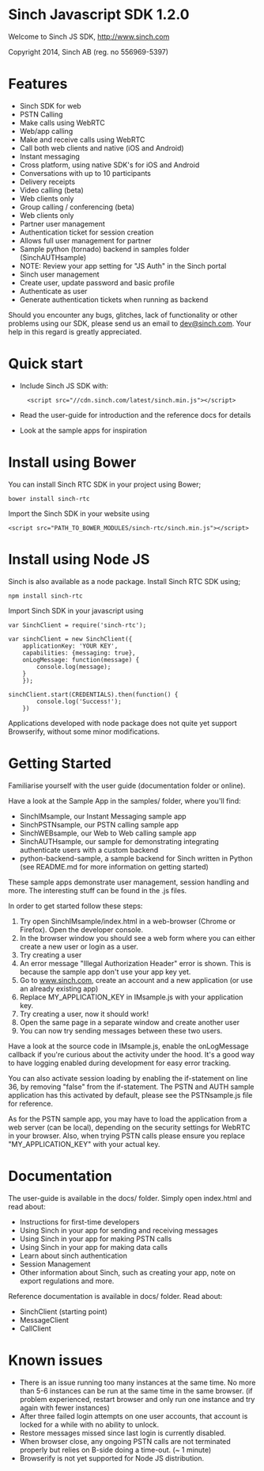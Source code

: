 Sinch Javascript SDK 1.2.0
==========================
Welcome to Sinch JS SDK, http://www.sinch.com

Copyright 2014, Sinch AB (reg. no 556969-5397)


Features
========
- Sinch SDK for web
- PSTN Calling
 - Make calls using WebRTC
- Web/app calling 
 - Make and receive calls using WebRTC
 - Call both web clients and native (iOS and Android)
- Instant messaging
 - Cross platform, using native SDK's for iOS and Android
 - Conversations with up to 10 participants
 - Delivery receipts
- Video calling (beta)
 - Web clients only
- Group calling / conferencing (beta)
 - Web clients only
- Partner user management
 - Authentication ticket for session creation
 - Allows full user management for partner
 - Sample python (tornado) backend in samples folder (SinchAUTHsample)
 - NOTE: Review your app setting for "JS Auth" in the Sinch portal
- Sinch user management
 - Create user, update password and basic profile
 - Authenticate as user
 - Generate authentication tickets when running as backend

Should you encounter any bugs, glitches, lack of functionality or other problems
using  our SDK, please send us an email to dev@sinch.com. 
Your help in this regard is greatly appreciated.


Quick start
===========

- Include Sinch JS SDK with:

		<script src="//cdn.sinch.com/latest/sinch.min.js"></script>

- Read the user-guide for introduction and the reference docs for details

- Look at the sample apps for inspiration


Install using Bower
===================

You can install Sinch RTC SDK in your project using Bower;

	bower install sinch-rtc

Import the Sinch SDK in your website using

	<script src="PATH_TO_BOWER_MODULES/sinch-rtc/sinch.min.js"></script>


Install using Node JS
=====================

Sinch is also available as a node package. Install Sinch RTC SDK using;

	npm install sinch-rtc

Import Sinch SDK in your javascript using

	var SinchClient = require('sinch-rtc');

	var sinchClient = new SinchClient({
		applicationKey: 'YOUR KEY',
		capabilities: {messaging: true},
		onLogMessage: function(message) {
			console.log(message);
		}
		});

	sinchClient.start(CREDENTIALS).then(function() {
			console.log('Success!');
		})

Applications developed with node package does not quite yet support Browserify,
without some minor modifications.


Getting Started
===============
Familiarise yourself with the user guide (documentation folder or online).

Have a look at the Sample App in the samples/ folder, where you'll find:
- SinchIMsample, our Instant Messaging sample app
- SinchPSTNsample, our PSTN calling sample app
- SinchWEBsample, our Web to Web calling sample app
- SinchAUTHsample, our sample for demonstrating integrating authenticate 
  users with a custom backend
- python-backend-sample, a sample backend for Sinch written in Python 
  (see README.md for more information on getting started)

These sample apps demonstrate user management, session handling and more. 
The interesting stuff can be found in the .js files.

In order to get started follow these steps: 

1. Try open SinchIMsample/index.html in a web-browser (Chrome or Firefox). 
   Open the developer console. 
2. In the browser window you should see a web form where you can either create 
   a new user or login as a user. 
3. Try creating a user
4. An error message "Illegal Authorization Header" error is shown. This is 
   because the sample app don't use your app key yet. 
5. Go to www.sinch.com, create an account and a new application (or use an 
   already existing app)
6. Replace MY_APPLICATION_KEY in IMsample.js with your application key. 
7. Try creating a user, now it should work!
8. Open the same page in a separate window and create another user
9. You can now try sending messages between these two users.

Have a look at the source code in IMsample.js, enable the onLogMessage callback 
if you're curious about the activity under the hood. It's a good way to have 
logging enabled during development for easy error tracking.

You can also activate session loading by enabling the if-statement on line 36, 
by removing "false" from the if-statement. The PSTN and AUTH sample application 
has this activated by default, please see the PSTNsample.js file for reference.

As for the PSTN sample app, you may have to load the application from a web 
server (can be local), depending on the security settings for WebRTC in your 
browser. Also, when trying PSTN calls please ensure you replace 
"MY_APPLICATION_KEY" with your actual key. 


Documentation
=============
The user-guide is available in the docs/ folder. 
Simply open index.html and read about:

- Instructions for first-time developers
- Using Sinch in your app for sending and receiving messages
- Using Sinch in your app for making PSTN calls
- Using Sinch in your app for making data calls
- Learn about sinch authentication 
- Session Management 
- Other information about Sinch, such as creating your app, note on export 
  regulations and more.

Reference documentation is available in docs/ folder. Read about: 

- SinchClient (starting point)
- MessageClient
- CallClient


Known issues
============
- There is an issue running too many instances at the same time. No more than 
  5-6 instances can be run at the same time in the same browser. 
  (if problem experienced, restart browser and only run one instance and try 
  again with fewer instances)
- After three failed login attempts on one user accounts, that account is 
  locked for a while with no ability to unlock.
- Restore messages missed since last login is currently disabled. 
- When browser close, any ongoing PSTN calls are not terminated properly but 
  relies on B-side doing a time-out. (~ 1 minute)
- Browserify is not yet supported for Node JS distribution. 








